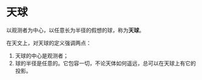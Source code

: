 # 天球

以观测者为中心，以任意长为半径的假想的球，称为**天球**。  

在天文上，对天球的定义强调两点：

1. 天球的中心是观测者；
2. 球的半径是任意的。它包容一切，不论天体如何遥远，总可以在天球上有它的投影。  








